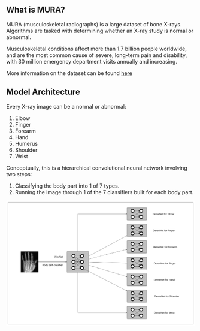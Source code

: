 ## What is MURA?

MURA (musculoskeletal radiographs) is a large dataset of bone X-rays. Algorithms are tasked with determining whether an X-ray study is normal or abnormal.

Musculoskeletal conditions affect more than 1.7 billion people worldwide, and are the most common cause of severe, long-term pain and disability, with 30 million emergency department visits annually and increasing.

More information on the dataset can be found [here](https://stanfordmlgroup.github.io/competitions/mura/)

## Model Architecture

Every X-ray image can be a normal or abnormal:

1. Elbow
2. Finger
3. Forearm
4. Hand
5. Humerus
6. Shoulder
7. Wrist


Conceptually, this is a hierarchical convolutional neural network involving two steps:

1. Classifying the body part into 1 of 7 types.
2. Running the image through 1 of the 7 classifiers built for each body part.

![Architecture](https://github.com/DarkestFloyd/DS5500Project/raw/master/d3_particles/img/architecture.png)
